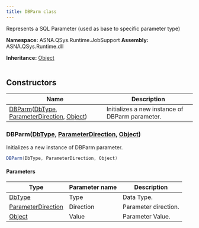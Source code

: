 ```yaml
---
title: DBParm class
---
```


Represents a SQL Parameter (used as base to specific parameter type)

**Namespace:** ASNA.QSys.Runtime.JobSupport
**Assembly:** ASNA.QSys.Runtime.dll

**Inheritance:** [Object](https://docs.microsoft.com/en-us/dotnet/api/system.object)
<br>
<br>

## Constructors

| Name | Description |
| --- | --- |
| [DBParm](#dbparmdbtype-parameterdirection-object)([DbType](https://learn.microsoft.com/en-us/dotnet/api/system.data.dbtype?view=net-8.0), [ParameterDirection](https://learn.microsoft.com/en-us/dotnet/api/system.data.parameterdirection?view=net-8.0), [Object](https://docs.microsoft.com/en-us/dotnet/api/system.object)) | Initializes a new instance of DBParm parameter.

### DBParm([DbType](https://learn.microsoft.com/en-us/dotnet/api/system.data.dbtype?view=net-8.0), [ParameterDirection](https://learn.microsoft.com/en-us/dotnet/api/system.data.parameterdirection?view=net-8.0), [Object](https://docs.microsoft.com/en-us/dotnet/api/system.object))

Initializes a new instance of DBParm parameter.

```cs
DBParm(DbType, ParameterDirection, Object)
```

#### Parameters

| Type | Parameter name | Description
| --- | --- | ---
| [DbType](https://learn.microsoft.com/en-us/dotnet/api/system.data.dbtype?view=net-8.0) | Type | Data Type.
| [ParameterDirection](https://learn.microsoft.com/en-us/dotnet/api/system.data.parameterdirection?view=net-8.0) | Direction | Parameter direction.
| [Object](https://docs.microsoft.com/en-us/dotnet/api/system.object) | Value | Parameter Value.
